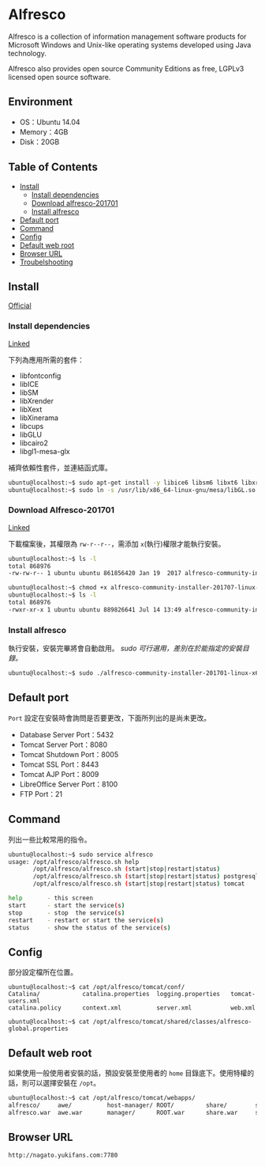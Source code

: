 # Alfresco 
Alfresco is a collection of information management software products for Microsoft Windows and Unix-like operating systems developed using Java technology.

Alfresco also provides open source Community Editions as free, LGPLv3 licensed open source software. 

## Environment
- OS：Ubuntu 14.04
- Memory：4GB
- Disk：20GB

## Table of Contents
- [Install](#install)
    - [Install dependencies](#install-dependencies)
    - [Download alfresco-201701](#download-alfresco-201701)
    - [Install alfresco](#install-alfresco)
- [Default port](#default-port)
- [Command](#command)
- [Config](#config)
- [Default web root](#default-web-root)
- [Browser URL](#browser-url)
- [Troubelshooting](troubleshooting.md)

## Install 
[Official](http://docs.alfresco.com/community/tasks/simpleinstall-community-lin.html)

### Install dependencies 
[Linked](http://docs.alfresco.com/search/site/all?keys=libfontconfig)

下列為應用所需的套件：
- libfontconfig
- libICE
- libSM
- libXrender
- libXext
- libXinerama
- libcups
- libGLU
- libcairo2
- libgl1-mesa-glx

補齊依賴性套件，並連結函式庫。
```bash
ubuntu@localhost:~$ sudo apt-get install -y libice6 libsm6 libxt6 libxrender1 libfontconfig1 libcups2 libglu1-mesa libcairo2 libgl1-mesa-glx
ubuntu@localhost:~$ sudo ln -s /usr/lib/x86_64-linux-gnu/mesa/libGL.so.1 /usr/lib/x86_64-linux-gnu/libGL.so.1
```

### Download Alfresco-201701
[Linked](https://community.alfresco.com/docs/DOC-6593-alfresco-community-edition-file-list-201701)  

下載檔案後，其權限為 `rw-r--r--`，需添加 `x`(執行)權限才能執行安裝。
```bash
ubuntu@localhost:~$ ls -l
total 868976
-rw-rw-r-- 1 ubuntu ubuntu 861856420 Jan 19  2017 alfresco-community-installer-201701-linux-x64.bin

ubuntu@localhost:~$ chmod +x alfresco-community-installer-201707-linux-x64.bin
ubuntu@localhost:~$ ls -l
total 868976
-rwxr-xr-x 1 ubuntu ubuntu 889826641 Jul 14 13:49 alfresco-community-installer-201701-linux-x64.bin
```

### Install alfresco
執行安裝，安裝完畢將會自動啟用。
*sudo 可行選用，差別在於能指定的安裝目錄。*
```bash
ubuntu@localhost:~$ sudo ./alfresco-community-installer-201701-linux-x64.bin
```

## Default port
`Port` 設定在安裝時會詢問是否要更改，下面所列出的是尚未更改。
- Database Server Port：5432
- Tomcat Server Port：8080
- Tomcat Shutdown Port：8005
- Tomcat SSL Port：8443
- Tomcat AJP Port：8009
- LibreOffice Server Port：8100
- FTP Port：21

## Command
列出一些比較常用的指令。  
```bash
ubuntu@localhost:~$ sudo service alfresco
usage: /opt/alfresco/alfresco.sh help
       /opt/alfresco/alfresco.sh (start|stop|restart|status)
       /opt/alfresco/alfresco.sh (start|stop|restart|status) postgresql
       /opt/alfresco/alfresco.sh (start|stop|restart|status) tomcat

help       - this screen
start      - start the service(s)
stop       - stop  the service(s)
restart    - restart or start the service(s)
status     - show the status of the service(s)
```

## Config
部分設定檔所在位置。
```bashbash
ubuntu@localhost:~$ cat /opt/alfresco/tomcat/conf/
Catalina/            catalina.properties  logging.properties   tomcat-users.xml     
catalina.policy      context.xml          server.xml           web.xml    

ubuntu@localhost:~$ cat /opt/alfresco/tomcat/shared/classes/alfresco-global.properties
```

## Default web root
如果使用一般使用者安裝的話，預設安裝至使用者的 `home` 目錄底下。使用特權的話，則可以選擇安裝在 `/opt`。
```bash
ubuntu@localhost:~$ cat /opt/alfresco/tomcat/webapps/
alfresco/     awe/          host-manager/ ROOT/         share/        solr/         solr4.war     _vti_bin.war  wcmqs.war     
alfresco.war  awe.war       manager/      ROOT.war      share.war     solr4/        _vti_bin/     wcmqs/        
```

## Browser URL
```
http://nagato.yukifans.com:7780
```

